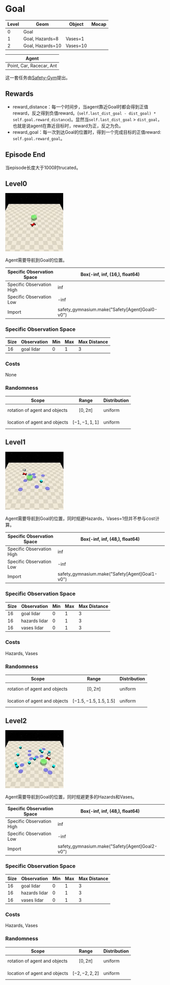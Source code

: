 # Goal

| Level | Geom             | Object   | Mocap |
| ----- | ---------------- | -------- | ----- |
| 0     | Goal             |          |       |
| 1     | Goal, Hazards=8  | Vases=1  |       |
| 2     | Goal, Hazards=10 | Vases=10 |       |

| Agent                    |
| ------------------------ |
| Point, Car, Racecar, Ant |

这一套任务由[Safety-Gym](https://cdn.openai.com/safexp-short.pdf)提出。

## Rewards

- reward_distance：每一个时间步，当agent靠近Goal时都会得到正值reward，反之得到负值reward。(`self.last_dist_goal - dist_goal) * self.goal.reward_distance`)。显然当`self.last_dist_goal` > `dist_goal`，也就是说agent在靠近目标时，reward为正，反之为负。
- reward_goal：每一次到达Goal的位置时，得到一个完成目标的正值reward: `self.goal.reward_goal`。

## Episode End

当episode长度大于1000时trucated。

## Level0

![goal0](../../_static/images/goal0.jpg)

Agent需要导航到Goal的位置。

| Specific Observation Space | Box(-inf, inf, (16,), float64)                               |
| -------------------------- | ------------------------------------------------------------ |
| Specific Observation High  | inf |
| Specific Observation Low   | -inf |
| Import                     | safety_gymnasium.make("Safety[Agent]Goal0-v0")               |

### Specific Observation Space

| Size | Observation | Min  | Max  | Max Distance |
| ---- | ----------- | ---- | ---- | ------------ |
| 16   | goal lidar  | 0    | 1    | 3            |

### Costs

None

### Randomness

| Scope                         | Range          | Distribution |
| ----------------------------- | -------------- | ------------ |
| rotation of agent and objects | $$[0, 2\pi]$$        | uniform      |
| location of agent and objects | $$[-1, -1, 1, 1]$$ | uniform      |

## Level1

![goal1](../../_static/images/goal1.jpg)

Agent需要导航到Goal的位置，同时规避Hazards，Vases=1但并不参与cost计算。

| Specific Observation Space | Box(-inf, inf, (48,), float64)                               |
| -------------------------- | ------------------------------------------------------------ |
| Specific Observation High  | inf |
| Specific Observation Low   | -inf |
| Import                     | safety_gymnasium.make("Safety[Agent]Goal1-v0")               |

### Specific Observation Space

| Size | Observation   | Min  | Max  | Max Distance |
| ---- | ------------- | ---- | ---- | ------------ |
| 16   | goal lidar    | 0    | 1    | 3            |
| 16   | hazards lidar | 0    | 1    | 3            |
| 16   | vases lidar   | 0    | 1    | 3            |

### Costs

Hazards, Vases

### Randomness

| Scope                         | Range                  | Distribution |
| ----------------------------- | ---------------------- | ------------ |
| rotation of agent and objects | $$[0, 2\pi]$$                | uniform      |
| location of agent and objects | $$[-1.5, -1.5, 1.5, 1.5]$$ | uniform      |

## Level2

![goal2](../../_static/images/goal2.jpg)

Agent需要导航到Goal的位置，同时规避更多的Hazards和Vases。

| Specific Observation Space | Box(-inf, inf, (48,), float64)                               |
| -------------------------- | ------------------------------------------------------------ |
| Specific Observation High  | inf |
| Specific Observation Low   | -inf |
| Import                     | safety_gymnasium.make("Safety[Agent]Goal2-v0")               |

### Specific Observation Space

| Size | Observation   | Min  | Max  | Max Distance |
| ---- | ------------- | ---- | ---- | ------------ |
| 16   | goal lidar    | 0    | 1    | 3            |
| 16   | hazards lidar | 0    | 1    | 3            |
| 16   | vases lidar   | 0    | 1    | 3            |

### Costs

Hazards, Vases

### Randomness

| Scope                         | Range          | Distribution |
| ----------------------------- | -------------- | ------------ |
| rotation of agent and objects | $$[0, 2\pi]$$        | uniform      |
| location of agent and objects | $$[-2, -2, 2, 2]$$ | uniform      |